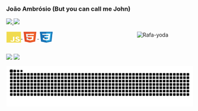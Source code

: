 ### João Ambrósio (But you can call me John)

  <div>
    <a href=https://github.com/AmbrosioJoao" >
  <img height="180em" src="https://github-readme-stats.vercel.app/api?username=AmbrosioJoao&show_icons=true&theme=midnight-purple&include_all_commits=true&count_private=true"/>
  <img height="180em" src="https://github-readme-stats.vercel.app/api/top-langs/?username=AmbrosioJoao&layout=compact&langs_count=7&theme=midnight-purple"/>
</div>

<div style="display: inline_block"><br>

 <img align="center" alt="Rafa-Js" height="30" width="40" src="https://raw.githubusercontent.com/devicons/devicon/master/icons/javascript/javascript-plain.svg">
  <img align="center" alt="Rafa-HTML" height="30" width="40" src="https://raw.githubusercontent.com/devicons/devicon/master/icons/html5/html5-original.svg" >
  <img align="center" alt="Rafa-CSS" height="30" width="40" src="https://raw.githubusercontent.com/devicons/devicon/master/icons/css3/css3-original.svg">
 
  <img align="right" alt="Rafa-yoda" src="https://media.giphy.com/media/26xixeUIgYVZjLmOQ/giphy.gif"  width="30%" height="30%">
</div>

##

<div> 
  <a href="https://www.youtube.com/channel/UC36VFJccZDhxuj1ewJZvROw" target="_blank"><img src="https://img.shields.io/badge/YouTube-FF0000?style=for-the-badge&logo=youtube&logoColor=white" target="_blank"></a>
  <a href="https://www.instagram.com/oaoj.joao/" target="_blank" padding-bottom="10px"><img src="https://img.shields.io/badge/-Instagram-%23E4405F?style=for-the-badge&logo=instagram&logoColor=white" target="_blank"></a>
 
  ![Snake animation](https://github.com/AmbrosioJoao/AmbrosioJoao/blob/output/github-contribution-grid-snake.svg)
 
 
  
</div>



